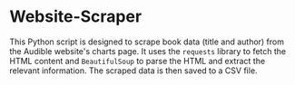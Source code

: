 # Website-Scraper
 This Python script is designed to scrape book data (title and author) from the Audible website's charts page. It uses the `requests` library to fetch the HTML content and `BeautifulSoup` to parse the HTML and extract the relevant information. The scraped data is then saved to a CSV file.
